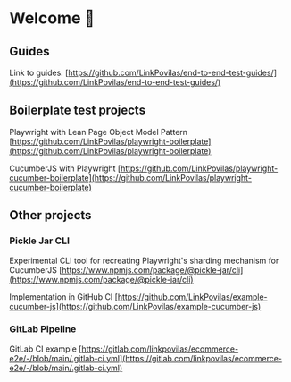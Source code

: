# Welcome 👋

## Guides

Link to guides: [https://github.com/LinkPovilas/end-to-end-test-guides/](https://github.com/LinkPovilas/end-to-end-test-guides/)

## Boilerplate test projects

Playwright with Lean Page Object Model Pattern [https://github.com/LinkPovilas/playwright-boilerplate](https://github.com/LinkPovilas/playwright-boilerplate)

CucumberJS with Playwright [https://github.com/LinkPovilas/playwright-cucumber-boilerplate](https://github.com/LinkPovilas/playwright-cucumber-boilerplate)

## Other projects

### Pickle Jar CLI

Experimental CLI tool for recreating Playwright's sharding mechanism for CucumberJS [https://www.npmjs.com/package/@pickle-jar/cli](https://www.npmjs.com/package/@pickle-jar/cli)

Implementation in GitHub CI [https://github.com/LinkPovilas/example-cucumber-js](https://github.com/LinkPovilas/example-cucumber-js)

### GitLab Pipeline

GitLab CI example [https://gitlab.com/linkpovilas/ecommerce-e2e/-/blob/main/.gitlab-ci.yml](https://gitlab.com/linkpovilas/ecommerce-e2e/-/blob/main/.gitlab-ci.yml)
